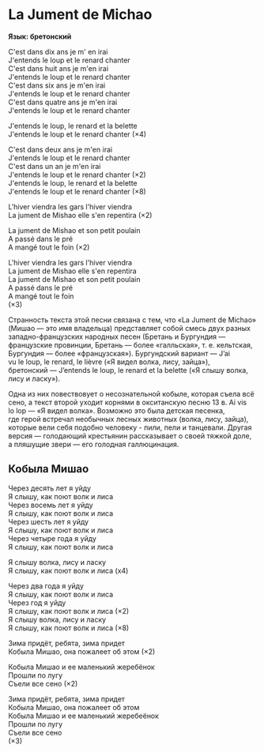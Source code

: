 <div>

# La Jument de Michao

**Язык: бретонский**

</div>

<div>

C'est dans dix ans je m' en irai  
J'entends le loup et le renard chanter  
C'est dans huit ans je m'en irai  
J'entends le loup et le renard chanter  
C'est dans six ans je m'en irai  
J'entends le loup et le renard chanter  
C'est dans quatre ans je m'en irai  
J'entends le loup et le renard chanter

J'entends le loup, le renard et la belette  
J'entends le loup et le renard chanter (×4)

C'est dans deux ans je m'en irai  
J'entends le loup et le renard chanter  
C'est dans un an je m'en irai  
J'entends le loup et le renard chanter (×2)  
J'entends le loup, le renard et la belette  
J'entends le loup et le renard chanter (×8)

L'hiver viendra les gars l'hiver viendra  
La jument de Mishao elle s'en repentira (×2)

La jument de Mishao et son petit poulain  
A passé dans le pré  
A mangé tout le foin (×2)

L'hiver viendra les gars l'hiver viendra  
La jument de Mishao elle s'en repentira  
La jument de Mishao et son petit poulain  
A passé dans le pré  
A mangé tout le foin  
(×3)

</div>

<div>

Странность текста этой песни связана с тем, что «La Jument de Michao» (Мишао — это имя владельца) представляет собой смесь двух разных западно-французских народных песен (Бретань и Бургундия — французские провинции, Бретань — более «галльская», т. е. кельтская, Бургундия — более «французская»). Бургундский вариант — J’ai vu le loup, le renard, le lièvre («Я видел волка, лису, зайца»), бретонский — J’entends le loup, le renard et la belette («Я слышу волка, лису и ласку»).

Одна из них повествовует о несознательной кобыле, которая съела всё сено, а текст второй уходит корнями в окситанскую песню 13 в. Ai vis lo lop — «Я видел волка». Возможно это была детская песенка, где герой встречал необычных лесных животных (волка, лису, зайца), которые вели себя подобно человеку - пили, пели и танцевали. Другая версия — голодающий крестьянин рассказывает о своей тяжкой доле, а пляшущие звери — его голодная галлюцинация.

</div>

<div>

## Кобыла Мишао

</div>

<div>

Через десять лет я уйду  
Я слышу, как поют волк и лиса  
Через восемь лет я уйду  
Я слышу, как поют волк и лиса  
Через шесть лет я уйду  
Я слышу, как поют волк и лиса  
Через четыре года я уйду  
Я слышу, как поют волк и лиса

Я слышу волка, лису и ласку  
Я слышу, как поют волк и лиса (x4)

Через два года я уйду  
Я слышу, как поют волк и лиса  
Через год я уйду  
Я слышу, как поют волк и лиса (×2)  
Я слышу волка, лису и ласку  
Я слышу, как поют волк и лиса (×8)

Зима придёт, ребята, зима придет  
Кобыла Мишао, она пожалеет об этом (×2)

Кобыла Мишао и ее маленький жеребёнок  
Прошли по лугу  
Съели все сено (×2)

Зима придёт, ребята, зима придет  
Кобыла Мишао, она пожалеет об этом  
Кобыла Мишао и ее маленький жеребеёнок  
Прошли по лугу  
Съели все сено  
(×3)

</div>

